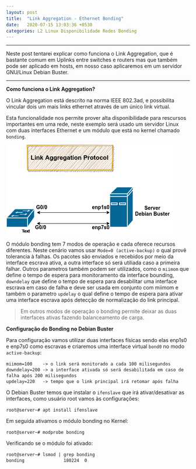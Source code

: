 ```yaml
---
layout: post
title:  "Link Aggregation - Ethernet Bonding"
date:   2020-07-15 13:03:36 +0530
categories: L2 Linux Disponibilidade Redes Bonding
---
```


---
 Neste post tentarei explicar como funciona o Link Aggregation, que é bastante comum em Uplinks entre switches e routers mas que também pode ser aplicado em hosts, em nosso caso aplicaremos em um servidor GNU/Linux Debian Buster. 

---


**Como funciona o Link Aggregation?**

O Link Aggregation está descrito na norma IEEE 802.3ad, e possibilita vincular dois um mais links ethernet através de um único link virtual. 

Esta funcionalidade nos permite prover alta disponibilidade para rescursos importantes em uma rede, neste exemplo será usado um servidor Linux com duas interfaces Ethernet e um módulo que está no kernel chamado `bonding`. 

![lag](https://raw.githubusercontent.com/keilon-araujo/teste/master/lag.png)

O módulo bonding tem 7 modos de operação e cada oferece recursos diferentes. Neste cenário vamos usar `Mode=0 (active-backup)` o qual provê tolerancia à falhas. Os pacotes são enviados e recebidos por meio da interface escrava ativa, a outra interface só será utiliada caso a primeira falhar. Outros parametros também podem ser utilizados, como o `miimom` que define o tempo de espera para monitoramento da interface bounding, `downdelay` que define o tempo de espera para desabilitar uma interface escrava em caso de falha e deve ser usada em conjunto com miimom e também o parametro `updelay` o qual define o tempo de espera para ativar uma interface escrava após detecção de normalização do link principal.

>Em outros modos de operação o bonding permite deixar as duas interfaces ativas fazendo balanceamento de carga.


**Configuração do Bonding no Debian Buster**

Para configuração vamos utilizar duas interfaces físicas sendo elas enp1s0 e enp7s0 como escravas e criaremos uma interface virtual `bond0` no modo `active-backup`:
~~~
miimom=100    -> o link será monitorado a cada 100 milisegundos
downdelay=200 -> a interface ativada só será desabilitada em caso de falha após 200 milisegundos
updelay=220   -> tempo que o link principal irá retomar após falha
~~~

O Debian Buster temos que instalar o `ifenslave` que irá ativar/desativar as interfaces, como usuário root vamos às configurações:

~~~shell
root@server~# apt install ifenslave
~~~

Em seguida ativamos o módulo bonding no Kernel:

~~~shell
root@server~# modprobe bonding
~~~

Verificando se o módulo foi ativado:

~~~shell
root@server~# lsmod | grep bonding
bonding               180224  0
~~~


